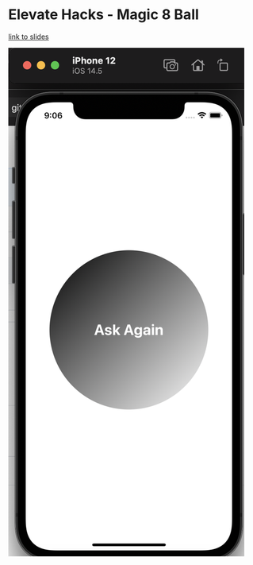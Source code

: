 # Elevate Hacks - Magic 8 Ball
[link to slides](https://www.dropbox.com/s/wzfz6kbq7zmp6f8/ElevateHacks%20Presentation.key?dl=0)

![screenshot](screenshot.png)
